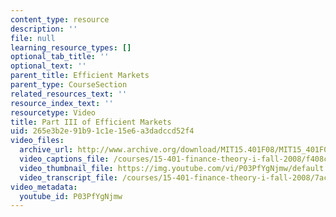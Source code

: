 ```yaml
---
content_type: resource
description: ''
file: null
learning_resource_types: []
optional_tab_title: ''
optional_text: ''
parent_title: Efficient Markets
parent_type: CourseSection
related_resources_text: ''
resource_index_text: ''
resourcetype: Video
title: Part III of Efficient Markets
uid: 265e3b2e-91b9-1c1e-15e6-a3dadccd52f4
video_files:
  archive_url: http://www.archive.org/download/MIT15.401F08/MIT15_401F08_ses20_300k.mp4
  video_captions_file: /courses/15-401-finance-theory-i-fall-2008/f408c5aba7a155048a6ff1e26161d7c5_P03PfYgNjmw.vtt
  video_thumbnail_file: https://img.youtube.com/vi/P03PfYgNjmw/default.jpg
  video_transcript_file: /courses/15-401-finance-theory-i-fall-2008/7acfe89fecc8934c8f77ec097fa19a62_P03PfYgNjmw.pdf
video_metadata:
  youtube_id: P03PfYgNjmw
---
```

